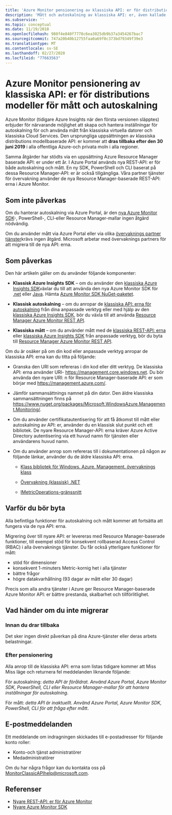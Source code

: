 ```yaml
---
title: 'Azure Monitor pensionering av klassiska API: er för distributions modeller för mått och autoskalning'
description: 'Mått och autoskalning av klassiska API: er, även kallade Azure Service Management (ASM) eller RDFE distributions modell som dras tillbaka'
ms.subservice: ''
ms.topic: conceptual
ms.date: 11/19/2018
ms.openlocfilehash: 980f4e840f7778c6ea3025db9b37a3454267bac7
ms.sourcegitcommit: 747a20b40b12755faa0a69f0c373bd79349f39e3
ms.translationtype: MT
ms.contentlocale: sv-SE
ms.lasthandoff: 02/27/2020
ms.locfileid: "77663563"
---
```

# <a name="azure-monitor-retirement-of-classic-deployment-model-apis-for-metrics-and-autoscale"></a>Azure Monitor pensionering av klassiska API: er för distributions modeller för mått och autoskalning

Azure Monitor (tidigare Azure Insights när den första versionen släpptes) erbjuder för närvarande möjlighet att skapa och hantera inställningar för autoskalning för och använda mått från klassiska virtuella datorer och klassiska Cloud Services. Den ursprungliga uppsättningen av klassiska distributions modellbaserade API: er kommer att **dras tillbaka efter den 30 juni 2019** i alla offentliga Azure-och privata moln i alla regioner.   

Samma åtgärder har stödts via en uppsättning Azure Resource Manager baserade API: er under ett år. I Azure Portal används nya REST-API: er för både autoskalning och mått. En ny SDK, PowerShell och CLI baserat på dessa Resource Manager-API: er är också tillgängliga. Våra partner tjänster för övervakning använder de nya Resource Manager-baserade REST-API: erna i Azure Monitor.  

## <a name="who-is-not-affected"></a>Som inte påverkas

Om du hanterar autoskalning via Azure Portal, är den [nya Azure Monitor SDK](https://www.nuget.org/packages/Microsoft.Azure.Management.Monitor/)-, PowerShell-, CLI-eller Resource Manager-mallar ingen åtgärd nödvändig.  

Om du använder mått via Azure Portal eller via olika [övervaknings partner tjänster](../../azure-monitor/platform/partners.md)krävs ingen åtgärd. Microsoft arbetar med övervaknings partners för att migrera till de nya API: erna.

## <a name="who-is-affected"></a>Som påverkas

Den här artikeln gäller om du använder följande komponenter:

- **Klassisk Azure Insights SDK** – om du använder den [klassiska Azure Insights SDK](https://www.nuget.org/packages/Microsoft.WindowsAzure.Management.Monitoring/)växlar du till att använda den nya Azure Monitor SDK för [.net](https://github.com/azure/azure-libraries-for-net#download) eller [Java](https://github.com/azure/azure-libraries-for-java#download). Hämta [Azure Monitor SDK NuGet-paketet](https://www.nuget.org/packages/Microsoft.Azure.Management.Monitor/).

- **Klassisk autoskalning** – om du anropar de [klassiska API: erna för autoskalning](https://msdn.microsoft.com/library/azure/mt348562.aspx) från dina anpassade verktyg eller med hjälp av den [klassiska Azure Insights SDK](https://www.nuget.org/packages/Microsoft.WindowsAzure.Management.Monitoring/), bör du växla till att använda [Resource Manager Azure Monitor REST API](https://docs.microsoft.com/rest/api/monitor/autoscalesettings).

- **Klassiska mått** – om du använder mått med de [klassiska REST-API: erna](https://msdn.microsoft.com/library/azure/dn510374.aspx) eller [klassiska Azure Insights SDK](https://www.nuget.org/packages/Microsoft.WindowsAzure.Management.Monitoring/) från anpassade verktyg, bör du byta till [Resource Manager Azure Monitor REST API](https://docs.microsoft.com/rest/api/monitor/autoscalesettings). 

Om du är osäker på om din kod eller anpassade verktyg anropar de klassiska API: erna kan du titta på följande:

- Granska den URI som refereras i din kod eller ditt verktyg. De klassiska API: erna använder URI- https://management.core.windows.net. Du bör använda den nyare URI: n för Resource Manager-baserade API: er som börjar med https://management.azure.com/.

- Jämför sammansättnings namnet på din dator. Den äldre klassiska sammansättningen finns på https://www.nuget.org/packages/Microsoft.WindowsAzure.Management.Monitoring/.

- Om du använder certifikatautentisering för att få åtkomst till mått eller autoskalning av API: er, använder du en klassisk slut punkt och ett bibliotek. De nyare Resource Manager-API: erna kräver Azure Active Directory autentisering via ett huvud namn för tjänsten eller användarens huvud namn.

- Om du använder anrop som refereras till i dokumentationen på någon av följande länkar, använder du de äldre klassiska API: erna.

  - [Klass bibliotek för Windows. Azure. Management. övervaknings klass](https://docs.microsoft.com/previous-versions/azure/dn510414(v=azure.100))

  - [Övervakning (klassisk) .NET](https://docs.microsoft.com/previous-versions/azure/reference/mt348562(v%3dazure.100))

  - [IMetricOperations-gränssnitt](https://docs.microsoft.com/previous-versions/azure/reference/dn802395(v%3dazure.100))

## <a name="why-you-should-switch"></a>Varför du bör byta

Alla befintliga funktioner för autoskalning och mått kommer att fortsätta att fungera via de nya API: erna.  

Migrering över till nyare API: er levereras med Resource Manager-baserade funktioner, till exempel stöd för konsekvent rollbaserad Access Control (RBAC) i alla övervaknings tjänster. Du får också ytterligare funktioner för mått: 

- stöd för dimensioner
- konsekvent 1-minuters Metric-kornig het i alla tjänster 
- bättre frågor
- högre datakvarhållning (93 dagar av mått eller 30 dagar) 

Precis som alla andra tjänster i Azure ger Resource Manager-baserade Azure Monitor API: er bättre prestanda, skalbarhet och tillförlitlighet. 

## <a name="what-happens-if-you-do-not-migrate"></a>Vad händer om du inte migrerar

### <a name="before-retirement"></a>Innan du drar tillbaka

Det sker ingen direkt påverkan på dina Azure-tjänster eller deras arbets belastningar.  

### <a name="after-retirement"></a>Efter pensionering

Alla anrop till de klassiska API: erna som listas tidigare kommer att Miss Miss läge och returnera fel meddelanden liknande följande:

För autoskalning: *detta API är föråldrat. Använd Azure Portal, Azure Monitor SDK, PowerShell, CLI eller Resource Manager-mallar för att hantera inställningar för autoskalning*.  

För mått: *detta API är inaktuellt. Använd Azure Portal, Azure Monitor SDK, PowerShell, CLI för att fråga efter mått*.

## <a name="email-notifications"></a>E-postmeddelanden

Ett meddelande om indragningen skickades till e-postadresser för följande konto roller: 

- Konto-och tjänst administratörer
- Medadministratörer  

Om du har några frågor kan du kontakta oss på MonitorClassicAPIhelp@microsoft.com.  

## <a name="references"></a>Referenser

- [Nyare REST-API: er för Azure Monitor](https://docs.microsoft.com/rest/api/monitor/) 
- [Nyare Azure Monitor SDK](https://www.nuget.org/packages/Microsoft.Azure.Management.Monitor/)
